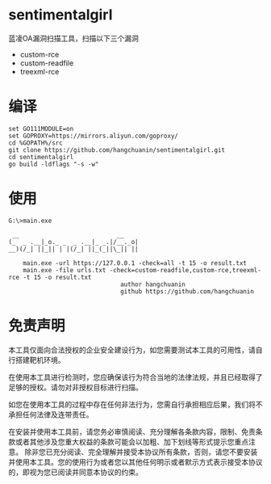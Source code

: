 # sentimentalgirl

蓝凌OA漏洞扫描工具，扫描以下三个漏洞

- custom-rce
- custom-readfile
- treexml-rce

# 编译

```
set GO111MODULE=on
set GOPROXY=https://mirrors.aliyun.com/goproxy/
cd %GOPATH%/src
git clone https://github.com/hangchuanin/sentimentalgirl.git
cd sentimentalgirl
go build -ldflags "-s -w"
```

# 使用

```
G:\>main.exe

 __                           __
(_  _ .__|_o._ _  _ .__|_ _.|/__._o|
__)(/_| ||_|| | |(/_| ||_(_||\_|| ||

    main.exe -url https://127.0.0.1 -check=all -t 15 -o result.txt
    main.exe -file urls.txt -check=custom-readfile,custom-rce,treexml-rce -t 15 -o result.txt
                               author hangchuanin
                               github https://github.com/hangchuanin
```

# 免责声明

本工具仅面向合法授权的企业安全建设行为，如您需要测试本工具的可用性，请自行搭建靶机环境。

在使用本工具进行检测时，您应确保该行为符合当地的法律法规，并且已经取得了足够的授权。请勿对非授权目标进行扫描。

如您在使用本工具的过程中存在任何非法行为，您需自行承担相应后果，我们将不承担任何法律及连带责任。

在安装并使用本工具前，请您务必审慎阅读、充分理解各条款内容，限制、免责条款或者其他涉及您重大权益的条款可能会以加粗、加下划线等形式提示您重点注意。 除非您已充分阅读、完全理解并接受本协议所有条款，否则，请您不要安装并使用本工具。您的使用行为或者您以其他任何明示或者默示方式表示接受本协议的，即视为您已阅读并同意本协议的约束。
